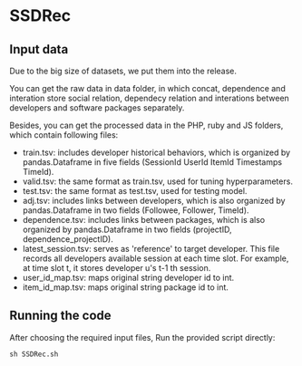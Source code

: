 # SSDRec
## Input data
Due to the big size of datasets, we put them into the release.

You can get the raw data in data folder, in which concat, dependence and interation store social relation, dependecy relation and interations between developers and software packages separately.

Besides, you can get the processed data in the PHP, ruby and JS folders, which contain following files:
- train.tsv: includes developer historical behaviors, which is organized by pandas.Dataframe in five fields (SessionId UserId ItemId Timestamps TimeId).
- valid.tsv: the same format as train.tsv, used for tuning hyperparameters.
- test.tsv: the same format as test.tsv, used for testing model.
- adj.tsv: includes links between developers, which is also organized by pandas.Dataframe in two fields (Followee, Follower, TimeId).
- dependence.tsv: includes links between packages, which is also organized by pandas.Dataframe in two fields (projectID, dependence_projectID).
- latest_session.tsv: serves as 'reference' to target developer. This file records all developers available session at each time slot. For example, at time slot t, it stores developer u's t-1 th session.
- user_id_map.tsv: maps original string developer id to int.
- item_id_map.tsv: maps original string package id to int.

## Running the code
After choosing the required input files, Run the provided script directly:

```
sh SSDRec.sh
```
